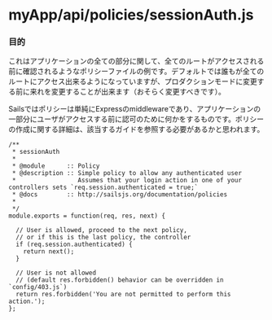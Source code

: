 # myApp/api/policies/sessionAuth.js
### 目的
これはアプリケーションの全ての部分に関して、全てのルートがアクセスされる前に確認されるようなポリシーファイルの例です。デフォルトでは誰もが全てのルートにアクセス出来るようになっていますが、プロダクションモードに変更する前に来れを変更することが出来ます（おそらく変更すべきです）。

Sailsではポリシーは単純にExpressのmiddlewareであり、アプリケーションの一部分にユーザがアクセスする前に認可のために何かをするものです。ポリシーの作成に関する詳細は、該当するガイドを参照する必要があるかと思われます。

<docmeta name="uniqueID" value="sessionAuthjs444151">
<docmeta name="displayName" value="sessionAuth.js">

```
/**
 * sessionAuth
 *
 * @module      :: Policy
 * @description :: Simple policy to allow any authenticated user
 *                 Assumes that your login action in one of your controllers sets `req.session.authenticated = true;`
 * @docs        :: http://sailsjs.org/documentation/policies
 *
 */
module.exports = function(req, res, next) {

  // User is allowed, proceed to the next policy, 
  // or if this is the last policy, the controller
  if (req.session.authenticated) {
    return next();
  }

  // User is not allowed
  // (default res.forbidden() behavior can be overridden in `config/403.js`)
  return res.forbidden('You are not permitted to perform this action.');
};

```
